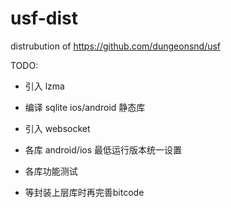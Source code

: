 # usf-dist
distrubution of  https://github.com/dungeonsnd/usf

TODO:

* 引入 lzma 

* 编译 sqlite ios/android 静态库

* 引入 websocket

* 各库 android/ios 最低运行版本统一设置

* 各库功能测试

* 等封装上层库时再完善bitcode 

